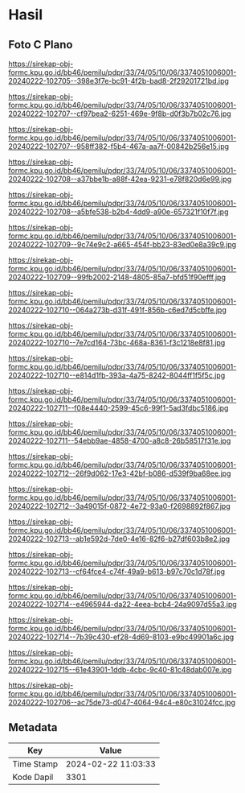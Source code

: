 # Hasil

## Foto C Plano

https://sirekap-obj-formc.kpu.go.id/bb46/pemilu/pdpr/33/74/05/10/06/3374051006001-20240222-102705--398e3f7e-bc91-4f2b-bad8-2f29201721bd.jpg

https://sirekap-obj-formc.kpu.go.id/bb46/pemilu/pdpr/33/74/05/10/06/3374051006001-20240222-102707--cf97bea2-6251-469e-9f8b-d0f3b7b02c76.jpg

https://sirekap-obj-formc.kpu.go.id/bb46/pemilu/pdpr/33/74/05/10/06/3374051006001-20240222-102707--958ff382-f5b4-467a-aa7f-00842b256e15.jpg

https://sirekap-obj-formc.kpu.go.id/bb46/pemilu/pdpr/33/74/05/10/06/3374051006001-20240222-102708--a37bbe1b-a88f-42ea-9231-e78f820d6e99.jpg

https://sirekap-obj-formc.kpu.go.id/bb46/pemilu/pdpr/33/74/05/10/06/3374051006001-20240222-102708--a5bfe538-b2b4-4dd9-a90e-657321f10f7f.jpg

https://sirekap-obj-formc.kpu.go.id/bb46/pemilu/pdpr/33/74/05/10/06/3374051006001-20240222-102709--9c74e9c2-a665-454f-bb23-83ed0e8a39c9.jpg

https://sirekap-obj-formc.kpu.go.id/bb46/pemilu/pdpr/33/74/05/10/06/3374051006001-20240222-102709--99fb2002-2148-4805-85a7-bfd51f90efff.jpg

https://sirekap-obj-formc.kpu.go.id/bb46/pemilu/pdpr/33/74/05/10/06/3374051006001-20240222-102710--064a273b-d31f-491f-856b-c6ed7d5cbffe.jpg

https://sirekap-obj-formc.kpu.go.id/bb46/pemilu/pdpr/33/74/05/10/06/3374051006001-20240222-102710--7e7cd164-73bc-468a-8361-f3c1218e8f81.jpg

https://sirekap-obj-formc.kpu.go.id/bb46/pemilu/pdpr/33/74/05/10/06/3374051006001-20240222-102710--e814d1fb-393a-4a75-8242-8044ff1f5f5c.jpg

https://sirekap-obj-formc.kpu.go.id/bb46/pemilu/pdpr/33/74/05/10/06/3374051006001-20240222-102711--f08e4440-2599-45c6-99f1-5ad3fdbc5186.jpg

https://sirekap-obj-formc.kpu.go.id/bb46/pemilu/pdpr/33/74/05/10/06/3374051006001-20240222-102711--54ebb9ae-4858-4700-a8c8-26b58517f31e.jpg

https://sirekap-obj-formc.kpu.go.id/bb46/pemilu/pdpr/33/74/05/10/06/3374051006001-20240222-102712--26f9d062-17e3-42bf-b086-d539f9ba68ee.jpg

https://sirekap-obj-formc.kpu.go.id/bb46/pemilu/pdpr/33/74/05/10/06/3374051006001-20240222-102712--3a49015f-0872-4e72-93a0-f2698892f867.jpg

https://sirekap-obj-formc.kpu.go.id/bb46/pemilu/pdpr/33/74/05/10/06/3374051006001-20240222-102713--ab1e592d-7de0-4e16-82f6-b27df603b8e2.jpg

https://sirekap-obj-formc.kpu.go.id/bb46/pemilu/pdpr/33/74/05/10/06/3374051006001-20240222-102713--cf64fce4-c74f-49a9-b613-b97c70c1d78f.jpg

https://sirekap-obj-formc.kpu.go.id/bb46/pemilu/pdpr/33/74/05/10/06/3374051006001-20240222-102714--e4965944-da22-4eea-bcb4-24a9097d55a3.jpg

https://sirekap-obj-formc.kpu.go.id/bb46/pemilu/pdpr/33/74/05/10/06/3374051006001-20240222-102714--7b39c430-ef28-4d69-8103-e9bc49901a6c.jpg

https://sirekap-obj-formc.kpu.go.id/bb46/pemilu/pdpr/33/74/05/10/06/3374051006001-20240222-102715--61e43901-1ddb-4cbc-9c40-81c48dab007e.jpg

https://sirekap-obj-formc.kpu.go.id/bb46/pemilu/pdpr/33/74/05/10/06/3374051006001-20240222-102706--ac75de73-d047-4064-94c4-e80c31024fcc.jpg


## Metadata

| Key        | Value               |
| ---------- | ------------------- |
| Time Stamp | 2024-02-22 11:03:33 |
| Kode Dapil | 3301                |



